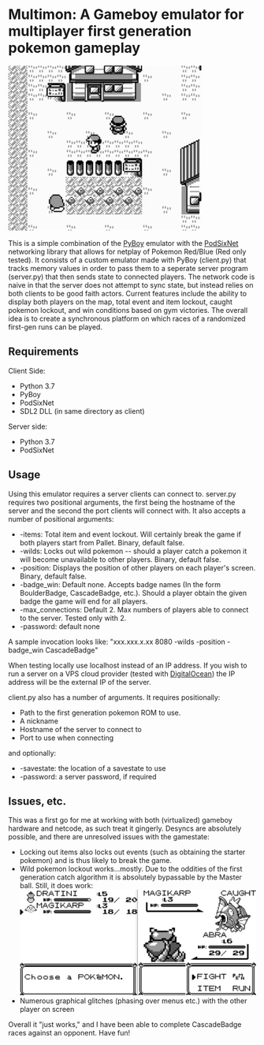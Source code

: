 # Multimon: A Gameboy emulator for multiplayer first generation pokemon gameplay

![](multichar.gif)

This is a simple combination of the [PyBoy](https://github.com/Baekalfen/PyBoy) emulator with the [PodSixNet](https://pypi.org/project/PodSixNet/) networking library that allows for netplay of Pokemon Red/Blue (Red only tested). It consists of a custom emulator made with PyBoy (client.py) that tracks memory values in order to pass them to a seperate server program (server.py) that then sends state to connected players. The network code is naive in that the server does not attempt to sync state, but instead relies on both clients to be good faith actors. Current features include the ability to display both players on the map, total event and item lockout, caught pokemon lockout, and win conditions based on gym victories.  The overall idea is to create a synchronous platform on which races of a randomized first-gen runs can be played.

## Requirements
Client Side:


* Python 3.7
* PyBoy
* PodSixNet
* SDL2 DLL (in same directory as client)


Server side:


* Python 3.7
* PodSixNet


## Usage
Using this emulator requires a server clients can connect to. server.py requires two positional arguments, the first being the hostname of the server and the second the port clients will connect with. It also accepts a number of positional arguments:


* -items: Total item and event lockout. Will certainly break the game if both players start from Pallet. Binary, default false.
* -wilds: Locks out wild pokemon -- should a player catch a pokemon it will become unavailable to other players. Binary, default false.
* -position: Displays the position of other players on each player's screen. Binary, default false.
* -badge_win: Default none. Accepts badge names (In the form BoulderBadge, CascadeBadge, etc.). Should a player obtain the given badge the game will end for all players.
* -max_connections: Default 2. Max numbers of players able to connect to the server. Tested only with 2.
* -password: default none


A sample invocation looks like: "xxx.xxx.x.xx 8080 -wilds -position -badge_win CascadeBadge"


When testing locally use localhost instead of an IP address. If you wish to run a server on a VPS cloud provider (tested with [DigitalOcean](digitalocean.com)) the IP address will be the external IP of the server.


client.py also has a number of arguments. It requires positionally:

* Path to the first generation pokemon ROM to use.
* A nickname
* Hostname of the server to connect to
* Port to use when connecting


and optionally:

* -savestate: the location of a savestate to use
* -password: a server password, if required

## Issues, etc.
This was a first go for me at working with both (virtualized) gameboy hardware and netcode, as such treat it gingerly. Desyncs are absolutely possible, and there are unresolved issues with the gamestate:

* Locking out items also locks out events (such as obtaining the starter pokemon) and is thus likely to break the game.
* Wild pokemon lockout works...mostly. Due to the oddities of the first generation catch algorithm it is absolutely bypassable by the Master ball. Still, it does work:
![catch lockout](catchlockout.PNG)
* Numerous graphical glitches (phasing over menus etc.) with the other player on screen


Overall it "just works," and I have been able to complete CascadeBadge races against an opponent. Have fun!
